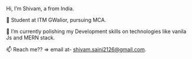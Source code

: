 Hi, I’m Shivam, a from India.

👀 Student at ITM GWalior, pursuing MCA.

🌱 I’m currently polishing my Development skills on technologies like vanila Js and MERN stack.

📫 Reach me?? => email at- shivam.saini2126@gmail.com.


<!---
ShivamSaini26/ShivamSaini26 is a ✨ special ✨ repository because its `README.md` (this file) appears on your GitHub profile.
You can click the Preview link to take a look at your changes.
--->
